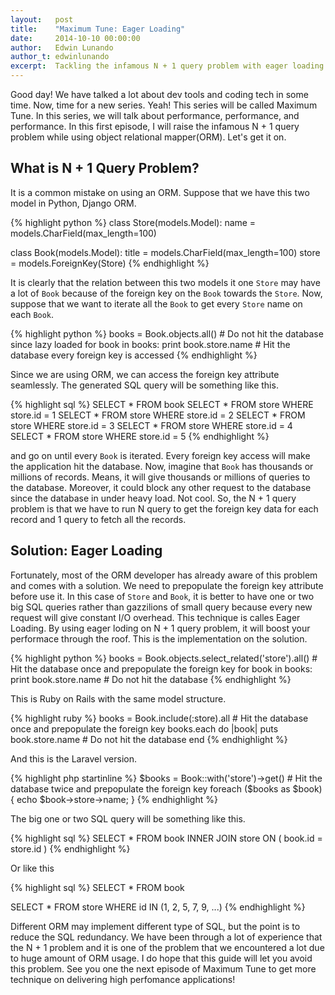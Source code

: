 ```yaml
---
layout:   post
title:    "Maximum Tune: Eager Loading"
date:     2014-10-10 00:00:00
author:   Edwin Lunando
author_t: edwinlunando
excerpt:  Tackling the infamous N + 1 query problem with eager loading technique
---
```


Good day! We have talked a lot about dev tools and coding tech in some time. Now, time for a new series. Yeah! This series will be called Maximum Tune. In this series, we will talk about performance, performance, and performance. In this first episode, I will raise the infamous N + 1 query problem while using object relational mapper(ORM). Let's get it on.

## What is N + 1 Query Problem? ##

It is a common mistake on using an ORM. Suppose that we have this two model in Python, Django ORM.

{% highlight python %}
class Store(models.Model):
    name = models.CharField(max_length=100)

class Book(models.Model):
    title = models.CharField(max_length=100)
    store = models.ForeignKey(Store)
{% endhighlight %}

It is clearly that the relation between this two models it one `Store` may have a lot of `Book` because of the foreign key on the `Book` towards the `Store`. Now, suppose that we want to iterate all the `Book` to get every `Store` name on each `Book`.

{% highlight python %}
books = Book.objects.all()  # Do not hit the database since lazy loaded
for book in books:
    print book.store.name  # Hit the database every foreign key is accessed
{% endhighlight %}

Since we are using ORM, we can access the foreign key attribute seamlessly. The generated SQL query will be something like this.

{% highlight sql %}
SELECT * FROM book
SELECT * FROM store WHERE store.id = 1
SELECT * FROM store WHERE store.id = 2
SELECT * FROM store WHERE store.id = 3
SELECT * FROM store WHERE store.id = 4
SELECT * FROM store WHERE store.id = 5
{% endhighlight %}

and go on until every `Book` is iterated. Every foreign key access will make the application hit the database. Now, imagine that `Book` has thousands or millions of records. Means, it will give thousands or millions of queries to the database. Moreover, it could block any other request to the database since the database in under heavy load. Not cool. So, the N + 1 query problem is that we have to run N query to get the foreign key data for each record and 1 query to fetch all the records.

## Solution: Eager Loading ##

Fortunately, most of the ORM developer has already aware of this problem and comes with a solution. We need to prepopulate the foreign key attribute before use it. In this case of `Store` and `Book`, it is better to have one or two big SQL queries rather than gazzilions of small query because every new request will give constant I/O overhead. This technique is calles Eager Loading. By using eager loding on N + 1 query problem, it will boost your performace through the roof. This is the implementation on the solution.

{% highlight python %}
books = Book.objects.select_related('store').all()  # Hit the database once and prepopulate the foreign key
for book in books:
    print book.store.name  # Do not hit the database
{% endhighlight %}

This is Ruby on Rails with the same model structure.

{% highlight ruby %}
books = Book.include(:store).all  # Hit the database once and prepopulate the foreign key
books.each do |book|
    puts book.store.name  # Do not hit the database
end
{% endhighlight %}

And this is the Laravel version.

{% highlight php startinline %}
$books = Book::with('store')->get()  # Hit the database twice and prepopulate the foreign key
foreach ($books as $book) {
    echo $book->store->name;
}
{% endhighlight %}

The big one or two SQL query will be something like this.

{% highlight sql %}
SELECT *
FROM book
INNER JOIN store ON ( book.id = store.id )
{% endhighlight %}

Or like this

{% highlight sql %}
SELECT * FROM book

SELECT * FROM store WHERE id IN (1, 2, 5, 7, 9, ...)
{% endhighlight %}

Different ORM may implement different type of SQL, but the point is to reduce the SQL redundancy. We have been through a lot of experience that the N + 1 problem and it is one of the problem that we encountered a lot due to huge amount of ORM usage. I do hope that this guide will let you avoid this problem. See you one the next episode of Maximum Tune to get more technique on delivering high perfomance applications!
